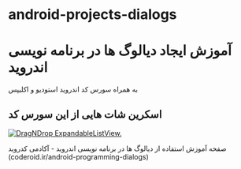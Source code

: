# android-projects-dialogs
آموزش ایجاد دیالوگ ها در برنامه نویسی اندروید
=======

به همراه سورس کد اندروید استودیو و اکلیپس

اسکرین شات هایی از این سورس کد
--------------------------------

[![DragNDrop ExpandableListView.](www.coderoid.ir/wp-content/uploads/2017/11/android-project-dialogs.png)](https://www.coderoid.ir/android-programming-dialogs)

صفحه آموزش استفاده از دیالوگ ها در برنامه نویسی اندروید - آکادمی کدروید
(coderoid.ir/android-programming-dialogs)
